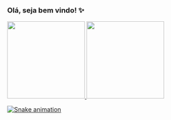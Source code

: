 ### Olá, seja bem vindo! ✨

<div>
<a href="https://github.com/Victor001021">
<img height="180em" src="https://github-readme-stats.vercel.app/api/top-langs/?username=Victor001021&layout=compact&langs_count=7&theme=dracula"/>
<img height="180em" src="https://github-readme-stats.vercel.app/api?username=Victor001021&show_icons=true&theme=dracula&include_all_commits=true&count_private=true"/>
</div>
  
![Snake animation](https://github.com/Victor001021/Victor001021/blob/output/github-contribution-grid-snake.svg)

<!--
**Victor001021/Victor001021** is a ✨ _special_ ✨ repository because its `README.md` (this file) appears on your GitHub profile.

Here are some ideas to get you started:

- 🔭 I’m currently working on ...
- 🌱 I’m currently learning ...
- 👯 I’m looking to collaborate on ...
- 🤔 I’m looking for help with ...
- 💬 Ask me about ...
- 📫 How to reach me: ...
- 😄 Pronouns: ...
- ⚡ Fun fact: ...
-->
